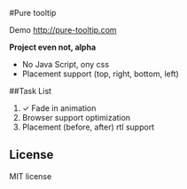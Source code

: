 #Pure tooltip

Demo http://pure-tooltip.com

**Project even not, alpha**

* No Java Script, ony css
* Placement support (top, right, bottom, left)

##Task List

1. ✓ Fade in animation 
2. Browser support optimization
3. Placement (before, after) rtl support

## License

MIT license

